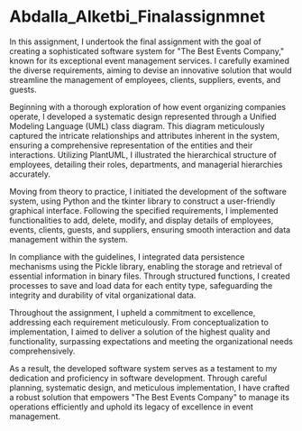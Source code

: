 # Abdalla_Alketbi_Finalassignmnet

In this assignment, I undertook the final assignment with the goal of creating a sophisticated software system for "The Best Events Company," known for its exceptional event management services. I carefully examined the diverse requirements, aiming to devise an innovative solution that would streamline the management of employees, clients, suppliers, events, and guests.

Beginning with a thorough exploration of how event organizing companies operate, I developed a systematic design represented through a Unified Modeling Language (UML) class diagram. This diagram meticulously captured the intricate relationships and attributes inherent in the system, ensuring a comprehensive representation of the entities and their interactions. Utilizing PlantUML, I illustrated the hierarchical structure of employees, detailing their roles, departments, and managerial hierarchies accurately.

Moving from theory to practice, I initiated the development of the software system, using Python and the tkinter library to construct a user-friendly graphical interface. Following the specified requirements, I implemented functionalities to add, delete, modify, and display details of employees, events, clients, guests, and suppliers, ensuring smooth interaction and data management within the system.

In compliance with the guidelines, I integrated data persistence mechanisms using the Pickle library, enabling the storage and retrieval of essential information in binary files. Through structured functions, I created processes to save and load data for each entity type, safeguarding the integrity and durability of vital organizational data.

Throughout the assignment, I upheld a commitment to excellence, addressing each requirement meticulously. From conceptualization to implementation, I aimed to deliver a solution of the highest quality and functionality, surpassing expectations and meeting the organizational needs comprehensively.

As a result, the developed software system serves as a testament to my dedication and proficiency in software development. Through careful planning, systematic design, and meticulous implementation, I have crafted a robust solution that empowers "The Best Events Company" to manage its operations efficiently and uphold its legacy of excellence in event management.
